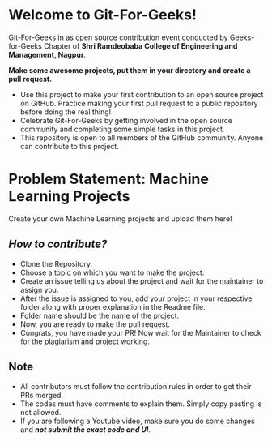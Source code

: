 # Welcome to Git-For-Geeks!

Git-For-Geeks in as open source contribution event conducted by Geeks-for-Geeks Chapter of **Shri Ramdeobaba College of Engineering and Management, Nagpur**.

**Make some awesome projects, put them in your directory and create a pull request.**

- Use this project to make your first contribution to an open source project on GitHub. Practice making your first pull request to a public repository before doing the real thing!
- Celebrate Git-For-Geeks by getting involved in the open source community and completing some simple tasks in this project.
- This repository is open to all members of the GitHub community. Anyone can contribute to this project.

# Problem Statement: Machine Learning Projects

Create your own Machine Learning projects and upload them here!

## *****How to contribute?*****

- Clone the Repository.
- Choose a topic on which you want to make the project.
- Create an issue telling us about the project and wait for the maintainer to assign you.
- After the issue is assigned to you, add your project in your respective folder along with proper explanation in the Readme file.
- Folder name should be the name of the project.
- Now, you are ready to make the pull request.
- Congrats, you have made your PR! Now wait for the Maintainer to check for the plagiarism and project working.

## Note

- All contributors must follow the contribution rules in order to get their PRs merged.
- The codes must have comments to explain them. Simply copy pasting is not allowed.
- If you are following a Youtube video, make sure you do some changes and *****not submit the exact code and UI*****.
